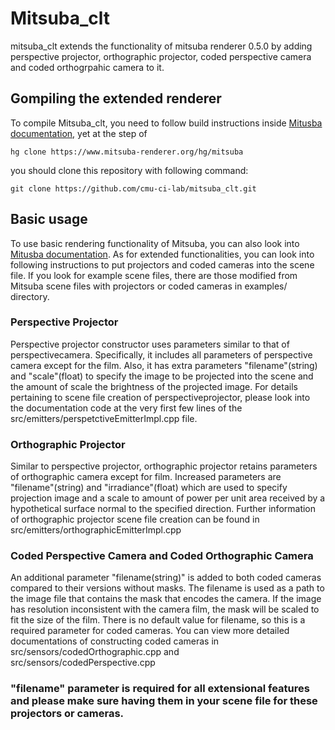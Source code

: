 # Mitsuba_clt
mitsuba_clt extends the functionality of mitsuba renderer 0.5.0 by adding perspective projector, orthographic projector, coded perspective camera and coded orthogrpahic camera to it. 

## Gompiling the extended renderer

To compile Mitsuba_clt, you need to follow build instructions inside [Mitusba documentation](https://www.mitsuba-renderer.org/releases/current/documentation.pdf), yet at the step of 
```
hg clone https://www.mitsuba-renderer.org/hg/mitsuba
```
you should clone this repository with following command:
```
git clone https://github.com/cmu-ci-lab/mitsuba_clt.git
```

## Basic usage

To use basic rendering functionality of Mitsuba, you can also look into [Mitusba documentation](https://www.mitsuba-renderer.org/releases/current/documentation.pdf). As for extended functionalities, you can look into following instructions to put projectors and coded cameras into the scene file. If you look for example scene files, there are those modified from Mitsuba scene files with projectors or coded cameras in examples/ directory.  

### Perspective Projector

Perspective projector constructor uses parameters similar to that of perspectivecamera. Specifically, it includes all parameters of perspective camera except for the film. Also, it has extra parameters "filename"(string) and "scale"(float) to specify the image to be projected into the scene and the amount of scale the brightness of the projected image. For details pertaining to scene file creation of perspectiveprojector, please look into the documentation code at the very first few lines of the src/emitters/perspetctiveEmitterImpl.cpp file. 

### Orthographic Projector 

Similar to perspective projector, orthographic projector retains parameters of orthographic camera except for film. Increased parameters are "filename"(string) and "irradiance"(float) which are used to specify projection image and a scale to amount of power per unit area received by a hypothetical surface normal to the specified direction. Further information of orthographic projector scene file creation can be found in src/emitters/orthographicEmitterImpl.cpp

### Coded Perspective Camera and Coded Orthographic Camera

An additional parameter "filename(string)" is added to both coded cameras compared to their versions without masks. The filename is used as a path to the image file that contains the mask that encodes the camera. If the image has resolution inconsistent with the camera film, the mask will be scaled to fit the size of the film. There is no default value for filename, so this is a required parameter for coded cameras. You can view more detailed documentations of constructing coded cameras in src/sensors/codedOrthographic.cpp and src/sensors/codedPerspective.cpp

### "filename" parameter is required for all extensional features and please make sure having them in your scene file for these projectors or cameras. 

